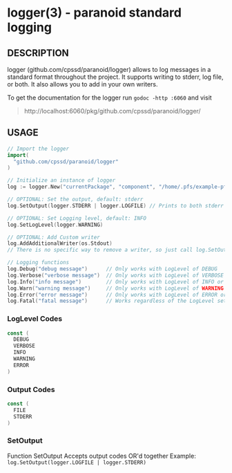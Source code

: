logger(3) - paranoid standard logging
=====================================

## DESCRIPTION ##
logger (github.com/cpssd/paranoid/logger) allows to log messages in a standard format throughout the project.
It supports writing to stderr, log file, or both. It also allows you to add in your own writers.


To get the documentation for the logger run `godoc -http :6060` and visit  
> http://localhost:6060/pkg/github.com/cpssd/paranoid/logger/

## USAGE ##
```go
// Import the logger
import(
  "github.com/cpssd/paranoid/logger"
)

// Initialize an instance of logger
log := logger.New("currentPackage", "component", "/home/.pfs/example-pfs/meta/log")

// OPTIONAL: Set the output, default: stderr
log.SetOutput(logger.STDERR | logger.LOGFILE) // Prints to both stderr and a log file located at {LOGPATH}/{COMPONENT}.log

// OPTIONAL: Set Logging level, default: INFO
log.SetLogLevel(logger.WARNING)

// OPTIONAL: Add Custom writer
log.AddAdditionalWriter(os.Stdout)
// There is no specific way to remove a writer, so just call log.SetOutput() again

// Logging functions
log.Debug("debug message")      // Only works with LogLevel of DEBUG
log.Verbose("verbose message")  // Only works with LogLevel of VERBOSE or lower importance
log.Info("info message")        // Only works with LogLevel of INFO or lower importance
log.Warn("warning message")     // Only works with LogLevel of WARNING or lower importance
log.Error("error message")      // Only works with LogLevel of ERROR or lower importance
log.Fatal("fatal message")      // Works regardless of the LogLevel set. Quits the program with exit code 1

```

### LogLevel Codes ###
```go
const (
  DEBUG
  VERBOSE
  INFO
  WARNING
  ERROR
)
```

### Output Codes ###
```go
const (
  FILE
  STDERR
)
```

### SetOutput ###
Function SetOutput Accepts output codes OR'd together
Example: `log.SetOutput(logger.LOGFILE | logger.STDERR)`
